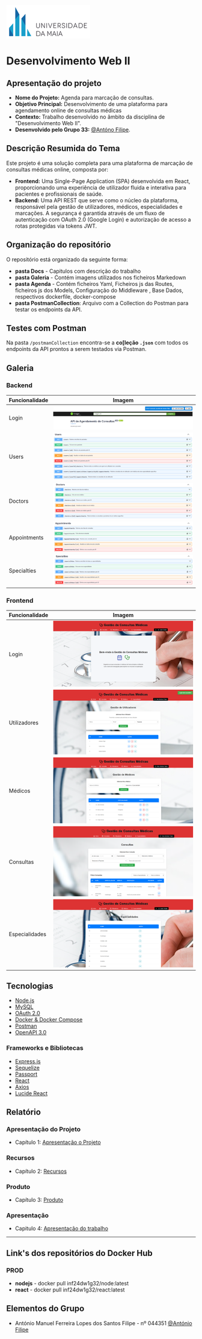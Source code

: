 
![UMAIA|Logo](/galeria/umaia.png)

# **Desenvolvimento Web II**
## Apresentação do projeto

- **Nome do Projeto:** Agenda para marcação de consultas.
- **Objetivo Principal:** Desenvolvimento de uma plataforma para agendamento online de consultas médicas
- **Contexto:** Trabalho desenvolvido no âmbito da disciplina de "Desenvolvimento Web II".
- **Desenvolvido pelo Grupo 33:** [@Antóno Filipe](https://github.com/AmFilipe).

## Descrição Resumida do Tema

Este projeto é uma solução completa para uma plataforma de marcação de consultas médicas online, composta por:

- **Frontend:** Uma Single-Page Application (SPA) desenvolvida em React, proporcionando uma experiência de utilizador fluida e interativa para pacientes e profissionais de saúde.
- **Backend:** Uma API REST que serve como o núcleo da plataforma, responsável pela gestão de utilizadores, médicos, especialidades e marcações. A segurança é garantida através de um fluxo de autenticação com OAuth 2.0 (Google Login) e autorização de acesso a rotas protegidas via tokens JWT.

## Organização do repositório

O repositório está organizado da seguinte forma:
- **pasta Docs** - Capitulos com descrição do trabalho
- **pasta Galeria** - Contém imagens utilizados nos ficheiros Markedown
- **pasta Agenda** - Contém ficheiros Yaml, Ficheiros js das Routes, ficheiros js dos Models, Configuração do Middleware , Base Dados, respectivos dockerfile, docker-compose
- **pasta PostmanCollection**: Arquivo com a Collection do Postman para testar os endpoints da API.


## Testes com Postman

Na pasta `/postmanCollection` encontra-se a **co[leção `.json`** com todos os endpoints da API prontos a serem testados via Postman.

## Galeria

### Backend
| Funcionalidade | Imagem |
| --- | ----------- |
| Login |  ![Login](/galeria/login1.png) |
| Users |  ![Users](/galeria/users.png) |
| Doctors |  ![Doctors](/galeria/doctors.png) |
| Appointments |  ![Appointments](/galeria/appointments.png) |
| Specialties |  ![Specialties](/galeria/specialties.png) |

### Frontend
| Funcionalidade | Imagem |
| --- | ----------- |
| Login |  ![Login](/galeria/frontend_login.png) |
| Utilizadores |  ![Users](/galeria/frontend_utilizadores.png) |
| Médicos |  ![Doctors](/galeria/frontend_medicos.png) |
| Consultas |  ![Appointments](/galeria/frontend_consultas.png) |
| Especialidades |  ![Specialties](/galeria/frontend_especialidades.png) |

## Tecnologias

- [Node.js](https://nodejs.org/)
- [MySQL](https://www.mysql.com/)
- [OAuth 2.0](https://oauth.net/2/)
- [Docker & Docker Compose](https://www.docker.com/)
- [Postman](https://www.postman.com/)
- [OpenAPI 3.0](https://swagger.io/specification/)

### Frameworks e Bibliotecas

- [Express.js](https://expressjs.com/)
- [Sequelize](https://sequelize.org/)
- [Passport](https://www.passportjs.org/concepts/authentication/strategies/)
- [React](https://react.dev/)
- [Axios](https://axios-http.com/docs/intro)
- [Lucide React](https://lucide.dev/guide/packages/lucide-react)

## Relatório

### Apresentação do Projeto
* Capítulo 1: [Apresentação o Projeto](docs/c1.md)

### Recursos
* Capítulo 2: [Recursos](docs/c2.md)

### Produto
* Capítulo 3: [Produto](docs/c3.md)

### Apresentação
* Capitulo 4: [Apresentação do trabalho](docs/c4.md)
---
## Link's dos repositórios do Docker Hub

### PROD
- **nodejs** - docker pull inf24dw1g32/node:latest
- **react** - docker pull inf24dw1g32/react:latest


## Elementos do Grupo
- António Manuel Ferreira Lopes dos Santos Filipe - nº 044351  [@António Filipe](https://github.com/@AmFilipe)
